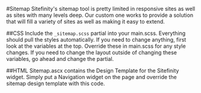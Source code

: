 #Sitemap
Sitefinity's sitemap tool is pretty limited in responsive sites as well as sites with many levels deep. Our custom one works to provide a solution that will fill a variety of sites as well as making it easy to extend.

##CSS
Include the `_sitemap.scss` partial into your main.scss. Everything should pull the styles automatically. If you need to change anything, first look at the variables at the top. Override these in main.scss for any style changes. If you need to change the layout outside of changing these variables, go ahead and change the partial.

##HTML
Sitemap.ascx contains the Design Template for the Sitefinity widget. Simply put a Navigation widget on the page and override the sitemap design template with this code.